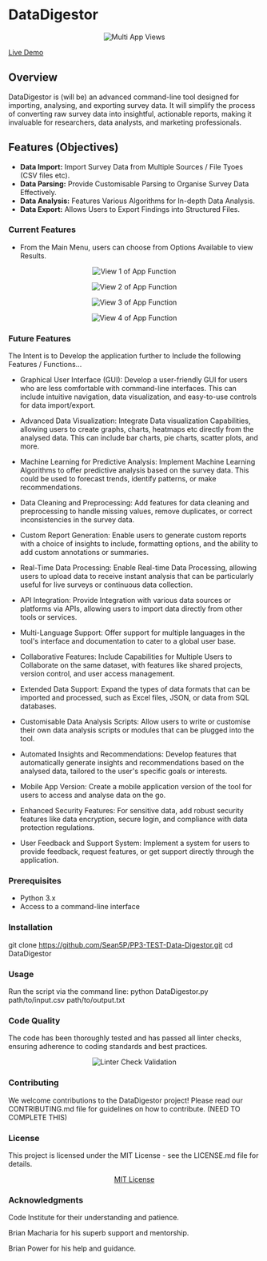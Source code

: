 # DataDigestor

<p align="center">
  <img src="README Assets/Multi App View 1.png" alt="Multi App Views"/>
</p>

[Live Demo](https://pp3-test-data-digestor-3a668a5b80b4.herokuapp.com/)

## Overview
DataDigestor is (will be) an advanced command-line tool designed for importing, analysing, and exporting survey data.
It will simplify the process of converting raw survey data into insightful, actionable reports, making it invaluable for researchers, data analysts, and marketing professionals.

## Features (Objectives)
- **Data Import:** Import Survey Data from Multiple Sources / File Tyoes (CSV files etc).
- **Data Parsing:** Provide Customisable Parsing to Organise Survey Data Effectively.
- **Data Analysis:** Features Various Algorithms for In-depth Data Analysis.
- **Data Export:** Allows Users to Export Findings into Structured Files.

### Current Features
* From the Main Menu, users can choose from Options Available to view Results.

<p align="center">
  <img src="README Assets/PP3 Demo 1.png" alt="View 1 of App Function"/>
</p>

<p align="center">
  <img src="README Assets/PP3 Demo 2.png" alt="View 2 of App Function"/>
</p>

<p align="center">
  <img src="README Assets/PP3 Demo 3.png" alt="View 3 of App Function"/>
</p>

<p align="center">
  <img src="README Assets/PP3 Demo 4.png" alt="View 4 of App Function"/>
</p>

### Future Features
The Intent is to Develop the application further to Include the following Features / Functions... 

- Graphical User Interface (GUI):
Develop a user-friendly GUI for users who are less comfortable with command-line interfaces. This can include intuitive navigation, data visualization, and easy-to-use controls for data import/export.

- Advanced Data Visualization:
Integrate Data visualization Capabilities, allowing users to create graphs, charts, heatmaps etc directly from the analysed data. This can include bar charts, pie charts, scatter plots, and more.

- Machine Learning for Predictive Analysis:
Implement Machine Learning Algorithms to offer predictive analysis based on the survey data. This could be used to forecast trends, identify patterns, or make recommendations.

- Data Cleaning and Preprocessing:
Add features for data cleaning and preprocessing to handle missing values, remove duplicates, or correct inconsistencies in the survey data.

- Custom Report Generation:
Enable users to generate custom reports with a choice of insights to include, formatting options, and the ability to add custom annotations or summaries.

- Real-Time Data Processing:
Enable Real-time Data Processing, allowing users to upload data to receive instant analysis that can be particularly useful for live surveys or continuous data collection.

- API Integration:
Provide Integration with various data sources or platforms via APIs, allowing users to import data directly from other tools or services.

- Multi-Language Support:
Offer support for multiple languages in the tool's interface and documentation to cater to a global user base.

- Collaborative Features:
Include Capabilities for Multiple Users to Collaborate on the same dataset, with features like shared projects, version control, and user access management.

- Extended Data Support:
Expand the types of data formats that can be imported and processed, such as Excel files, JSON, or data from SQL databases.

- Customisable Data Analysis Scripts:
Allow users to write or customise their own data analysis scripts or modules that can be plugged into the tool.

- Automated Insights and Recommendations:
Develop features that automatically generate insights and recommendations based on the analysed data, tailored to the user's specific goals or interests.

- Mobile App Version:
Create a mobile application version of the tool for users to access and analyse data on the go.

- Enhanced Security Features:
For sensitive data, add robust security features like data encryption, secure login, and compliance with data protection regulations.

- User Feedback and Support System:
Implement a system for users to provide feedback, request features, or get support directly through the application.

### Prerequisites
- Python 3.x
- Access to a command-line interface

### Installation
git clone https://github.com/Sean5P/PP3-TEST-Data-Digestor.git
cd DataDigestor

### Usage
Run the script via the command line:
python DataDigestor.py path/to/input.csv path/to/output.txt

### Code Quality
The code has been thoroughly tested and has passed all linter checks, ensuring adherence to coding standards and best practices.

<p align="center">
  <img src="README Assets/PP3 Linter Check.png" alt="Linter Check Validation"/>
</p>

### Contributing
We welcome contributions to the DataDigestor project!
Please read our CONTRIBUTING.md file for guidelines on how to contribute. (NEED TO COMPLETE THIS)

### License
This project is licensed under the MIT License - see the LICENSE.md file for details.

<p align="center">
  <a href="README Assets/MIT License.txt" alt="MIT License Document">MIT License</a>
</p>

### Acknowledgments
Code Institute for their understanding and patience.

Brian Macharia for his superb support and mentorship.

Brian Power for his help and guidance.
